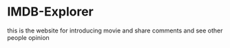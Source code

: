 # IMDB-Explorer
this is the website for introducing movie and share comments and see other people opinion
